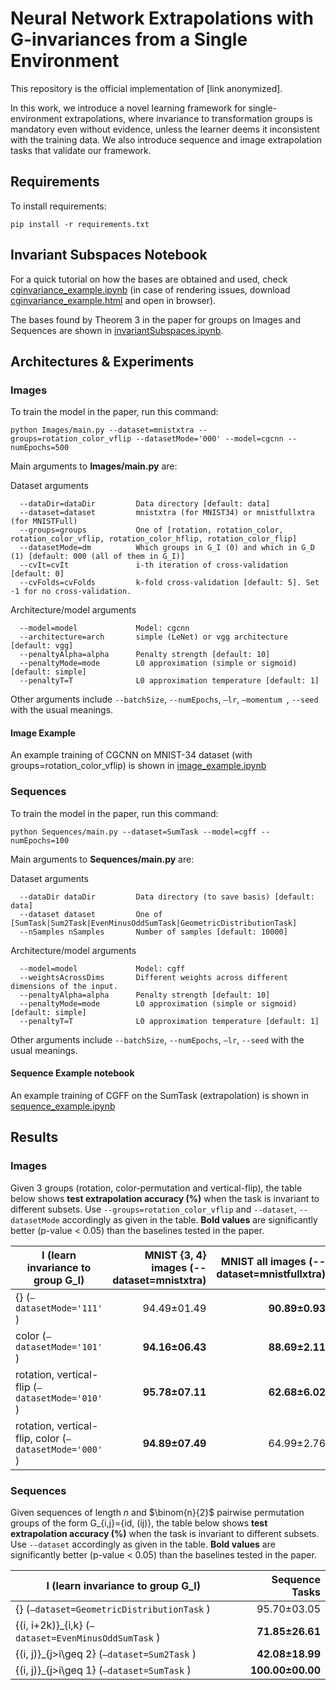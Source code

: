 # Neural Network Extrapolations with G-invariances from a Single Environment

This repository is the official implementation of [link anonymized]. 

In this work, we introduce a novel learning framework for single-environment extrapolations, where invariance to transformation groups is mandatory even without evidence, unless the learner deems it inconsistent with the training data. We also introduce sequence and image extrapolation tasks that validate our framework. 



## Requirements

To install requirements:

```setup
pip install -r requirements.txt
```



## Invariant Subspaces Notebook
For a quick tutorial on how the bases are obtained and used, check [cginvariance_example.ipynb](cginvariance_example.ipynb) (in case of rendering issues, download [cginvariance_example.html](cginvariance_example.html) and open in browser). 

The bases found by Theorem 3 in the paper for groups on Images and Sequences are shown in [invariantSubspaces.ipynb](invariantSubspaces.ipynb).

## Architectures & Experiments

### Images

To train the model in the paper, run this command:

```train
python Images/main.py --dataset=mnistxtra --groups=rotation_color_vflip --datasetMode='000' --model=cgcnn --numEpochs=500
```



Main arguments to **Images/main.py** are:

Dataset arguments

```
  --dataDir=dataDir         Data directory [default: data]
  --dataset=dataset         mnistxtra (for MNIST34) or mnistfullxtra (for MNISTFull)
  --groups=groups           One of [rotation, rotation_color, rotation_color_vflip, rotation_color_hflip, rotation_color_flip]
  --datasetMode=dm          Which groups in G_I (0) and which in G_D (1) [default: 000 (all of them in G_I)]
  --cvIt=cvIt               i-th iteration of cross-validation [default: 0]
  --cvFolds=cvFolds         k-fold cross-validation [default: 5]. Set -1 for no cross-validation.
```



Architecture/model arguments

```
  --model=model             Model: cgcnn
  --architecture=arch       simple (LeNet) or vgg architecture [default: vgg]
  --penaltyAlpha=alpha      Penalty strength [default: 10]
  --penaltyMode=mode        L0 approximation (simple or sigmoid) [default: simple]
  --penaltyT=T              L0 approximation temperature [default: 1]
```

Other arguments include ``--batchSize``, ``--numEpochs``, ``—lr``, ``—momentum ``, ``--seed`` with the usual meanings.



#### Image Example
An example training of CGCNN on MNIST-34 dataset (with groups=rotation_color_vflip) is shown in [image_example.ipynb](image_example.ipynb)



### Sequences

To train the model in the paper, run this command:

```train
python Sequences/main.py --dataset=SumTask --model=cgff --numEpochs=100
```



Main arguments to **Sequences/main.py** are:

Dataset arguments

```
  --dataDir dataDir         Data directory (to save basis) [default: data]
  --dataset dataset         One of [SumTask|Sum2Task|EvenMinusOddSumTask|GeometricDistributionTask]
  --nSamples nSamples       Number of samples [default: 10000]
```



Architecture/model arguments

```
  --model=model             Model: cgff
  --weightsAcrossDims       Different weights across different dimensions of the input.
  --penaltyAlpha=alpha      Penalty strength [default: 10]
  --penaltyMode=mode        L0 approximation (simple or sigmoid) [default: simple]
  --penaltyT=T              L0 approximation temperature [default: 1]
```

Other arguments include ``--batchSize``, ``--numEpochs``, ``—lr``, ``--seed`` with the usual meanings.





#### Sequence Example notebook
An example training of CGFF on the SumTask (extrapolation) is shown in [sequence_example.ipynb](sequence_example.ipynb)






## Results

### Images

Given 3 groups (rotation, color-permutation and vertical-flip), the table below shows **test extrapolation accuracy (%)** when the task is invariant to different subsets. Use  ``--groups=rotation_color_vflip`` and ``--dataset``, ``--datasetMode`` accordingly as given in the table. **Bold values** are significantly better (p-value < 0.05) than the baselines tested in the paper.

| I  (learn invariance to group G_I) | MNIST \{3, 4\} images (--dataset=mnistxtra) | MNIST all images (--dataset=mnistfullxtra) |
| ------------------------------------------------------------ | -----------------: | ------------: |
| {} (``—datasetMode='111'`` )                          | 94\.49±01\.49         | **90\.89±0\.93** |
| color (``—datasetMode='101'`` )                                | **94\.16±06\.43**     | **88\.69±2\.11** |
| rotation, vertical\-flip (``—datasetMode='010'`` )             | **95\.78±07\.11**     | **62\.68±6\.02** |
| rotation, vertical\-flip, color (``—datasetMode='000'`` )      | **94\.89±07\.49**     | 64\.99±2\.76     |



### Sequences

Given sequences of length $n$ and $\binom{n}{2}$ pairwise permutation groups of the form G_{i,j}={id, (ij)}, the table below shows **test extrapolation accuracy (%)** when the task is invariant to different subsets. Use ``--dataset`` accordingly as given in the table. **Bold values** are significantly better (p-value < 0.05) than the baselines tested in the paper.

| I  (learn invariance to group G_I) | Sequence Tasks   |
| ------------------------------------------------------------ | ----------------: |
| {} (``—dataset=GeometricDistributionTask`` )        | 95.70±03.05      |
| {(i, i+2k)}_{i,k} (``—dataset=EvenMinusOddSumTask`` ) | **71.85±26.61**  |
| {(i, j)}_{j>i\geq 2} (``—dataset=Sum2Task`` )            | **42.08±18.99**  |
| {(i, j)}_{j>i\geq 1}  (``—dataset=SumTask`` )            | **100.00±00.00** |














